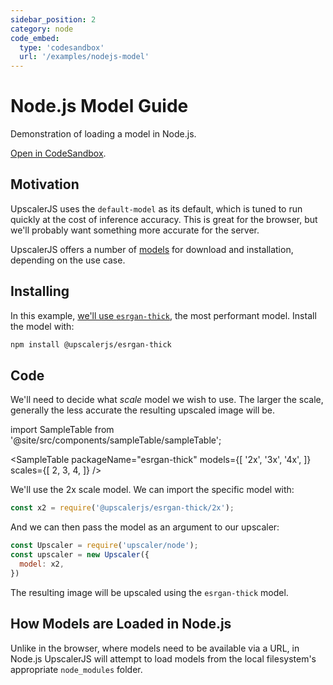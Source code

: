 ```yaml
---
sidebar_position: 2
category: node
code_embed:
  type: 'codesandbox'
  url: '/examples/nodejs-model'
---
```


# Node.js Model Guide

Demonstration of loading a model in Node.js.

<a href="https://githubbox.com/thekevinscott/upscalerjs/tree/main/examples/nodejs-model">Open in CodeSandbox</a>.

## Motivation

UpscalerJS uses the `default-model` as its default, which is tuned to run quickly at the cost of inference accuracy. This is great for the browser, but we'll probably want something more accurate for the server.

UpscalerJS offers a number of [models](/models) for download and installation, depending on the use case. 

## Installing

In this example, [we'll use `esrgan-thick`](/models/available/esrgan-thick), the most performant model. Install the model with:

```bash
npm install @upscalerjs/esrgan-thick
```

## Code

We'll need to decide what _scale_ model we wish to use. The larger the scale, generally the less accurate the resulting upscaled image will be.

import SampleTable from '@site/src/components/sampleTable/sampleTable';

<SampleTable
  packageName="esrgan-thick"
  models={[
    '2x',
    '3x',
    '4x',
  ]}
  scales={[
    2,
    3,
    4,
  ]}
/>

We'll use the 2x scale model. We can import the specific model with:

```javascript
const x2 = require('@upscalerjs/esrgan-thick/2x');
```

And we can then pass the model as an argument to our upscaler:

```javascript
const Upscaler = require('upscaler/node');
const upscaler = new Upscaler({
  model: x2,
})
```

The resulting image will be upscaled using the `esrgan-thick` model.

## How Models are Loaded in Node.js

Unlike in the browser, where models need to be available via a URL, in Node.js UpscalerJS will attempt to load models from the local filesystem's appropriate `node_modules` folder.

